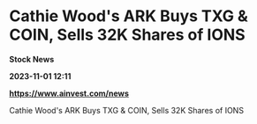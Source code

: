 # Cathie Wood's ARK Buys TXG & COIN, Sells 32K Shares of IONS
**Stock News**

**2023-11-01 12:11**

**https://www.ainvest.com/news**

Cathie Wood's ARK Buys TXG & COIN, Sells 32K Shares of IONS